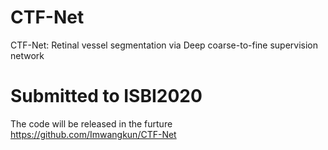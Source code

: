 # CTF-Net
CTF-Net: Retinal vessel segmentation via Deep coarse-to-fine  supervision network
# Submitted to ISBI2020
The code will be released in the furture https://github.com/Imwangkun/CTF-Net
